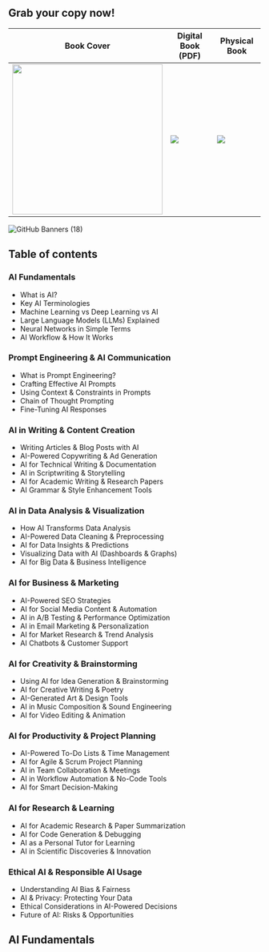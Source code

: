 ## Grab your copy now!
| Book Cover |  Digital Book (PDF) | Physical Book |    
|----|----|----|
| [<img src="https://github.com/user-attachments/assets/4ff34271-998a-43c4-a989-e99d26c7a48d" width="300px">](#) | [<img src="https://github.com/user-attachments/assets/9a6a1546-c29c-4a6c-815d-9150edeb74a7">](#) | [<img src="https://github.com/user-attachments/assets/3b79de6e-9469-49ee-aa48-9a283604a648">](#) |

![GitHub Banners (18)](https://github.com/user-attachments/assets/9be50f8f-8338-49f8-ae49-8b57d9ee2cb7)

## Table of contents
### AI Fundamentals
- What is AI?
- Key AI Terminologies
- Machine Learning vs Deep Learning vs AI
- Large Language Models (LLMs) Explained
- Neural Networks in Simple Terms
- AI Workflow & How It Works
### Prompt Engineering & AI Communication
- What is Prompt Engineering?
- Crafting Effective AI Prompts
- Using Context & Constraints in Prompts
- Chain of Thought Prompting
- Fine-Tuning AI Responses
### AI in Writing & Content Creation
- Writing Articles & Blog Posts with AI
- AI-Powered Copywriting & Ad Generation
- AI for Technical Writing & Documentation
- AI in Scriptwriting & Storytelling
- AI for Academic Writing & Research Papers
- AI Grammar & Style Enhancement Tools
### AI in Data Analysis & Visualization
- How AI Transforms Data Analysis
- AI-Powered Data Cleaning & Preprocessing
- AI for Data Insights & Predictions
- Visualizing Data with AI (Dashboards & Graphs)
- AI for Big Data & Business Intelligence
### AI for Business & Marketing
- AI-Powered SEO Strategies
- AI for Social Media Content & Automation
- AI in A/B Testing & Performance Optimization
- AI in Email Marketing & Personalization
- AI for Market Research & Trend Analysis
- AI Chatbots & Customer Support
### AI for Creativity & Brainstorming
- Using AI for Idea Generation & Brainstorming
- AI for Creative Writing & Poetry
- AI-Generated Art & Design Tools
- AI in Music Composition & Sound Engineering
- AI for Video Editing & Animation
### AI for Productivity & Project Planning
- AI-Powered To-Do Lists & Time Management
- AI for Agile & Scrum Project Planning
- AI in Team Collaboration & Meetings
- AI in Workflow Automation & No-Code Tools
- AI for Smart Decision-Making
### AI for Research & Learning
- AI for Academic Research & Paper Summarization
- AI for Code Generation & Debugging
- AI as a Personal Tutor for Learning
- AI in Scientific Discoveries & Innovation
### Ethical AI & Responsible AI Usage
- Understanding AI Bias & Fairness
- AI & Privacy: Protecting Your Data
- Ethical Considerations in AI-Powered Decisions
- Future of AI: Risks & Opportunities

## AI Fundamentals
